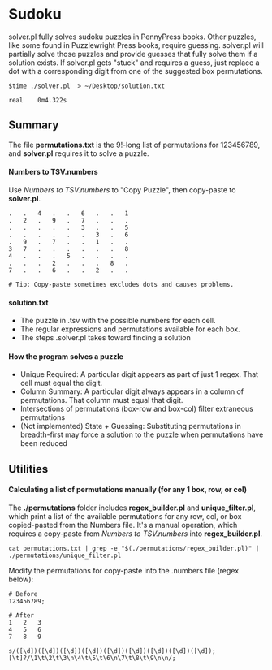 # Sudoku
solver.pl fully solves sudoku puzzles in PennyPress books. Other puzzles, like some found in Puzzlewright Press books, require guessing. solver.pl will partially solve those puzzles and provide guesses that fully solve them if a solution exists. If solver.pl gets "stuck" and requires a guess, just replace a dot with a corresponding digit from one of the suggested box permutations.

```
$time ./solver.pl  > ~/Desktop/solution.txt 

real	0m4.322s
```


## Summary

The file **permutations.txt** is the 9!-long list of permutations for 123456789, and **solver.pl** requires it to solve a puzzle.




#### Numbers to TSV.numbers
Use *Numbers to TSV.numbers* to "Copy Puzzle", then copy-paste to **solver.pl**.

```
.	.	4	.	.	6	.	.	1
.	2	.	9	.	7	.	.	.
.	.	.	.	.	3	.	.	5
.	.	.	.	.	.	3	.	6
.	9	.	7	.	.	1	.	.
3	7	.	.	.	.	.	.	8
4	.	.	.	5	.	.	.	.
.	.	.	2	.	.	.	8	.
7	.	.	6	.	.	2	.	.

# Tip: Copy-paste sometimes excludes dots and causes problems.
```

#### solution.txt
- The puzzle in .tsv with the possible numbers for each cell.
- The regular expressions and permutations available for each box.
- The steps .solver.pl takes toward finding a solution

#### How the program solves a puzzle
* Unique Required: A particular digit appears as part of just 1 regex. That cell must equal the digit.
* Column Summary: A particular digit always appears in a column of permutations. That column must equal that digit.
* Intersections of permutations (box-row and box-col) filter extraneous permutations
* (Not implemented) State + Guessing: Substituting permutations in breadth-first may force a solution to the puzzle when permutations have been reduced

## Utilities

#### Calculating a list of permutations manually (for any 1 box, row, or col)

The **./permutations** folder includes **regex_builder.pl** and **unique_filter.pl**, which print a list of the available permutations for any row, col, or box copied-pasted from the Numbers file. It's a manual operation, which requires a copy-paste from *Numbers to TSV.numbers* into **regex_builder.pl**.

```
cat permutations.txt | grep -e "$(./permutations/regex_builder.pl)" | ./permutations/unique_filter.pl
```

Modify the permutations for copy-paste into the .numbers file (regex below):
```
# Before
123456789;

# After
1	2	3
4	5	6
7	8	9
```


```
s/([\d])([\d])([\d])([\d])([\d])([\d])([\d])([\d])([\d]);[\t]?/\1\t\2\t\3\n\4\t\5\t\6\n\7\t\8\t\9\n\n/;
```